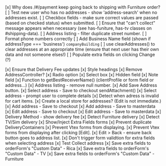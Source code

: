[x] Why does /#/payment keep going back to shipping with Furniture order?
[ ] Test new user who has no addresses - show 'address-search' when no addresses exist.
[ ] Checkbox fields - make sure correct values are passed (based on checked status) when submitted.
[ ] Ensure that "can't collect" message appears when necessary (see has-funiture, has-tv classes on #shipping-data).
[ ] Address listing - filter duplicate street number.
[ ] Format phone numbers correctly
[ ] Add Business Name field (shown if addressType === 'business') `companyBuilding`
[ ] use clearAddresses() to clear addresses at an appropriate time (ensure that next user has their own data and not someone elses!)
[ ] Populate extra fields on clicking Change (?)

[x] Ensure that Delivery Fee updates
[x] Style headings
[x] Remove AddressController?
[x] Radio option
[x] Select box
[x] Hidden field
[x] Note field
[x] Function to getBestReceiverName() (clientProfile or form field or address...)
[x] Address listing - remove null number.
[x] Add Save Address button.
[x] Select address - Save to checkout sendAttachment()
[x] Select address - prompt user to complete details
[x] Detect when adress is invalid for cart items.
[x] Create a local store for addresses? (Edit is not immediate.)
[x] Add address - Save to checkout
[x] Add address - Save to masterdata
[x] Edit address - Save to checkout
[x] Edit address - Save to masterdata
[x] Delivery Method - show delivery fee
[x] Detect Furniture delivery
[x] Detect TV/Sim delivery
[x] Show/Inject Extra Fields forms
[x] Prevent duplicate DeliveryContainers
[x] Prevent Vtex forms from displaying.
[x] Prevent Vtex forms from displaying after clicking [Edit].
[x] Edit > Back - ensure back button goes to address list.
[x] Don't trigger form validtion for extra fields when selecting address
[x] Test Collect address
[x] Save extra fields to orderForm's "Custom Data" - Rica
[x] Save extra fields to orderForm's "Custom Data" - TV
[x] Save extra fields to orderForm's "Custom Data" - Furniture
